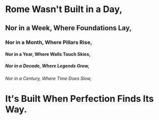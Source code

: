 # Rome Wasn't Built in a Day,

## Nor in a Week, Where Foundations Lay,

### Nor in a Month, Where Pillars Rise,

#### Nor in a Year, Where Walls Touch Skies,

##### Nor in a Decade, Where Legends Grow,

###### Nor in a Century, Where Time Does Slow,

# It's Built When Perfection Finds Its Way.
